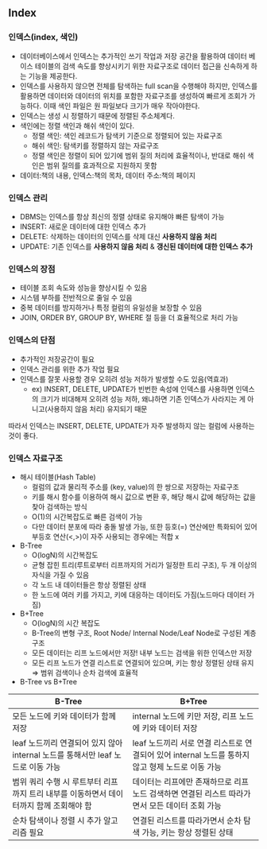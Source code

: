## Index
### 인덱스(index, 색인)

- 데이터베이스에서 인덱스는 추가적인 쓰기 작업과 저장 공간을 활용하여 데이터 베이스 테이블의 검색 속도를 향상시키기 위한 자료구조로 데이터 접근을 신속하게 하는 기능을 제공한다.
- 인덱스를 사용하지 않으면 전체를 탐색하는 full scan을 수행해야 하지만, 인덱스를 활용하면 데이터와 데이터의 위치를 포함한 자료구조를 생성하여 빠르게 조회가 가능하다. 이때 색인 파일은 원 파일보다 크기가 매우 작아야한다.
- 인덱스는 생성 시 정렬하기 때문에 정렬된 주소체계다.
- 색인에는 정렬 색인과 해쉬 색인이 있다.
    - 정렬 색인: 색인 레코드가 탐색키 기준으로 정렬되어 있는 자료구조
    - 해쉬 색인: 탐색키를 정렬하지 않는 자료구조
    - 정렬 색인은 정렬이 되어 있기에 범위 질의 처리에 효율적이나, 반대로 해쉬 색인은 범위 질의를 효과적으로 지원하지 못함
- 데이터:책의 내용, 인덱스:책의 목차, 데이터 주소:책의 페이지

### 인덱스 관리

- DBMS는 인덱스를 항상 최신의 정렬 상태로 유지해야 빠른 탐색이 가능
- INSERT: 새로운 데이터에 대한 인덱스 추가
- DELETE: 삭제하는 데이터의 인덱스를 삭제 대신 **사용하지 않음 처리**
- UPDATE: 기존 인덱스를 **사용하지 않음 처리** & **갱신된 데이터에 대한 인덱스 추가**

### 인덱스의 장점

- 테이블 조회 속도와 성능을 향상시킬 수 있음
- 시스템 부하를 전반적으로 줄일 수 있음
- 중복 데이터를 방지하거나 특정 컬럼의 유일성을 보장할 수 있음
- JOIN, ORDER BY, GROUP BY, WHERE 절 등을 더 효율적으로 처리 가능

### 인덱스의 단점

- 추가적인 저장공간이 필요
- 인덱스 관리를 위한 추가 작업 필요
- 인덱스를 잘못 사용할 경우 오히려 성능 저하가 발생할 수도 있음(역효과)
    - ex) INSERT, DELETE, UPDATE가 빈번한 속성에 인덱스를 사용하면 인덱스의 크기가 비대해져 오히려 성능 저하, 왜냐하면 기존 인덱스가 사라지는 게 아니고(사용하지 않음 처리) 유지되기 때문

따라서 인덱스는 INSERT, DELETE, UPDATE가 자주 발생하지 않는 컬럼에 사용하는 것이 좋다.

### 인덱스 자료구조

- 해시 테이블(Hash Table)
    - 컬럼의 값과 물리적 주소를 (key, value)의 한 쌍으로 저장하는 자료구조
    - 키를 해시 함수를 이용하여 해시 값으로 변환 후, 해당 해시 값에 해당하는 값을 찾아 검색하는 방식
    - O(1)의 시간복잡도로 빠른 검색이 가능
    - 다만 데이터 분포에 따라 충돌 발생 가능, 또한 등호(=) 연산에만 특화되어 있어 부등호 연산(<,>)이 자주 사용되는 경우에는 적합 x
- B-Tree
    - O(logN)의 시간복잡도
    - 균형 잡힌 트리(루트로부터 리프까지의 거리가 일정한 트리 구조), 두 개 이상의 자식을 가질 수 있음
    - 각 노드 내 데이터들은 항상 정렬된 상태
    - 한 노드에 여러 키를 가지고, 키에 대응하는 데이터도 가짐(노드마다 데이터 가짐)
- B+Tree
    - O(logN)의 시간 복잡도
    - B-Tree의 변형 구조, Root Node/ Internal Node/Leaf Node로 구성된 계층 구조
    - 모든 데이터는 리프 노드에서만 저장! 내부 노드는 검색을 위한 인덱스만 저장
    - 모든 리프 노드가 연결 리스트로 연결되어 있으며, 키는 항상 정렬된 상태 유지⇒ 범위 검색이나 순차 검색에 효율적
- B-Tree vs B+Tree

| B-Tree  | B+Tree |
| --- | --- |
| 모든 노드에 키와 데이터가 함께 저장 | internal 노드에 키만 저장, 리프 노드에 키와 데이터 저장 |
| leaf 노드끼리 연결되어 있지 않아 internal 노드를 통해서만 leaf 노드로 이동 가능 | leaf 노드끼리 서로 연결 리스트로 연결되어 있어 internal 노드를 통하지 않고 형제 노드로 이동 가능 |
| 범위 쿼리 수행 시 루트부터 리프까지 트리 내부를 이동하면서 데이터까지 함께 조회해야 함 | 데이터는 리프에만 존재하므로 리프 노드 검색하면 연결된 리스트 따라가면서 모든 데이터 조회 가능 |
| 순차 탐색이나 정렬 시 추가 알고리즘 필요 | 연결된 리스트를 따라가면서 순차 탐색 가능, 키는 항상 정렬된 상태 |
